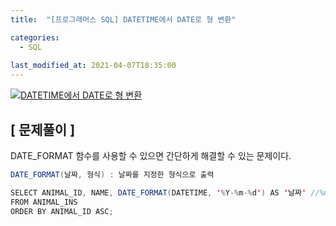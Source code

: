 ```yaml
---
title:  "[프로그래머스 SQL] DATETIME에서 DATE로 형 변환"

categories:
  - SQL
  
last_modified_at: 2021-04-07T18:35:00
---
```


[![DATETIME에서 DATE로 형 변환](https://user-images.githubusercontent.com/53072057/113819243-0349ae80-97b4-11eb-9100-5a28d0ef75f1.JPG)](https://programmers.co.kr/learn/courses/30/lessons/59414)  
<h2>[ 문제풀이 ]</h2>  
DATE_FORMAT 함수를 사용할 수 있으면 간단하게 해결할 수 있는 문제이다.  

```java
﻿DATE_FORMAT(날짜, 형식) : 날짜를 지정한 형식으로 출력
```

```java
SELECT ANIMAL_ID, NAME, DATE_FORMAT(DATETIME, '%Y-%m-%d') AS '날짜' //%m과 %M, %d와 %D는 다른 형식
FROM ANIMAL_INS
ORDER BY ANIMAL_ID ASC;
```